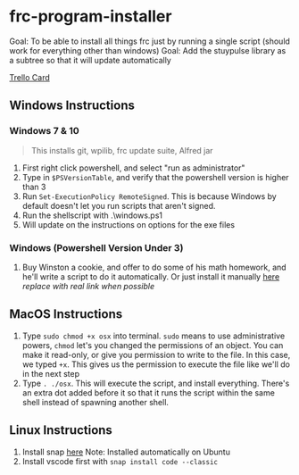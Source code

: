 # frc-program-installer

Goal: To be able to install all things frc just by running a single script (should work for everything other than windows)
Goal: Add the stuypulse library as a subtree so that it will update automatically

[Trello Card](https://trello.com/c/xRbghY4X/196-develop-script-that-installs-all-things-frc)

## Windows Instructions

### Windows 7 & 10

> This installs git, wpilib, frc update suite, Alfred jar

1. First right click powershell, and select "run as administrator"
2. Type in `$PSVersionTable`, and verify that the powershell version is higher than 3
2. Run `Set-ExecutionPolicy RemoteSigned`. This is because Windows by default doesn't let you run scripts that aren't signed.
3. Run the shellscript with .\windows.ps1
4. Will update on the instructions on options for the exe files

### Windows (Powershell Version Under 3)

1. Buy Winston a cookie, and offer to do some of his math homework, and he'll write a script to do it automatically. Or just install it manually [here](www.ismycomputeron.com) *replace with real link when possible*

## MacOS Instructions

1. Type `sudo chmod +x osx` into terminal. `sudo` means to use administrative powers, `chmod` let's you changed the permissions of an object. You can make it read-only, or give you permission to write to the file. In this case, we typed `+x`. This gives us the permission to execute the file like we'll do in the next step
2. Type `. ./osx`. This will execute the script, and install everything. There's an extra dot added before it so that it runs the script within the same shell instead of spawning another shell.

## Linux Instructions

1. Install snap [here](https://docs.snapcraft.io/installing-snapd)
Note: Installed automatically on Ubuntu
2. Install vscode first with `snap install code --classic`
